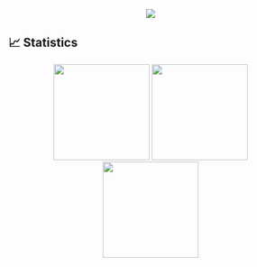<p align="center">
   <img src="https://readme-typing-svg.herokuapp.com?font=Fira+Code&pause=1000&width=435&lines=You+only+live+once">
</p>

## 📈 Statistics 

<div align="center">
<span>  </span>
<img height="170px" src="https://github-readme-stats.vercel.app/api?username=DanielZhangyc&show_icons=true&theme=catppuccin_mocha" /><span>  </span><img height="170px" src="https://github-readme-stats.vercel.app/api/top-langs/?username=DanielZhangyc&layout=compact&langs_count=8&theme=catppuccin_mocha" />
</span><img height="170px" src="https://github-readme-stats.vercel.app/api/pin/?username=DanielZhangyc&repo=RLLM&theme=catppuccin_mocha" />
<span>  </span>
</div>
